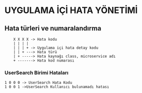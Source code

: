 # UYGULAMA İÇİ HATA YÖNETİMİ

## Hata türleri ve numaralandırma

```
    X X X X -> Hata kodu
    | | | | 
    | | | + -> Uygulama içi hata detay kodu
    | | + ---> Hata türü
    | + -----> Hata kaynağı class, microservice adı
    + -------> Hata kod numarası
```

### UserSearch Birimi Hataları
    1 0 0 0 -> UserSearch Hata Kodu
    1 0 0 1 ->UserSearch Kullanıcı bulunamadı hatası